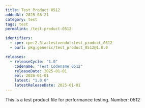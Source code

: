 ```yaml
---
title: Test Product 0512
addedAt: 2025-08-21
category: test
tags: test
permalink: /test-product-0512

identifiers:
  - cpe: cpe:2.3:a:testvendor:test_product_0512
  - purl: pkg:generic/test_product_0512@1.0.0

releases:
  - releaseCycle: "1.0"
    codename: "Test Codename 0512"
    releaseDate: 2025-01-01
    eol: 2026-01-01
    latest: "1.0.0"
    latestReleaseDate: 2025-01-01
---
```


This is a test product file for performance testing. Number: 0512

